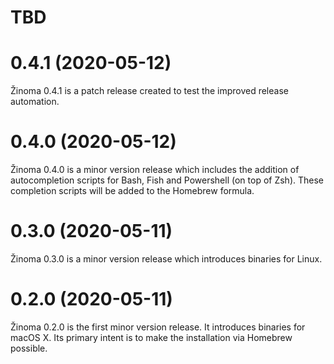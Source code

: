 # TBD

# 0.4.1 (2020-05-12)

Žinoma 0.4.1 is a patch release created to test the improved release automation.

# 0.4.0 (2020-05-12)

Žinoma 0.4.0 is a minor version release which includes the addition of autocompletion scripts for Bash, Fish and Powershell (on top of Zsh).
These completion scripts will be added to the Homebrew formula.

# 0.3.0 (2020-05-11)

Žinoma 0.3.0 is a minor version release which introduces binaries for Linux.

# 0.2.0 (2020-05-11)

Žinoma 0.2.0 is the first minor version release. It introduces binaries for macOS X. Its primary intent is to make the installation via Homebrew possible.
